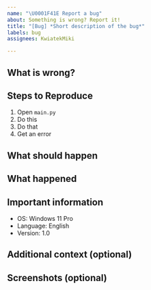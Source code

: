```yaml
---
name: "\U0001F41E Report a bug"
about: Something is wrong? Report it!
title: "[Bug] *Short description of the bug*"
labels: bug
assignees: KwiatekMiki

---
```


## What is wrong?
<!-- Describe what is wrong with this program here. -->

## Steps to Reproduce
<!-- Note: This is only an example, please change it! -->
1. Open `main.py`
2. Do this
3. Do that
4. Get an error

## What should happen
<!-- A clear and concise description of what you expected to happen. -->

## What happened
<!-- A clear and concise description of what happened. -->

## Important information
<!-- Note: This is only an example, please change it! -->
- OS: Windows 11 Pro
- Language: English
- Version: 1.0

## Additional context (optional)
<!-- Have something to say? Say it here! -->

## Screenshots (optional)
<!-- If applicable, add screenshots to help explain your problem. -->
